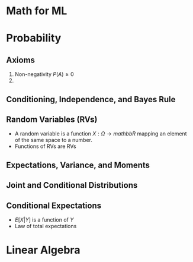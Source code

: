 Math for ML
=================
# Probability
## Axioms
1. Non-negativity $P(A) \ge 0$
2. 
## Conditioning, Independence, and Bayes Rule
## Random Variables (RVs)
* A random variable is a function $X: \Omega \rightarrow mathbb{R}$ mapping an element of the same space to a number.
* Functions of RVs are RVs
## Expectations, Variance, and Moments
## Joint and Conditional Distributions
## Conditional Expectations
* $E[X|Y]$ is a function of $Y$
* Law of total expectations

# Linear Algebra

